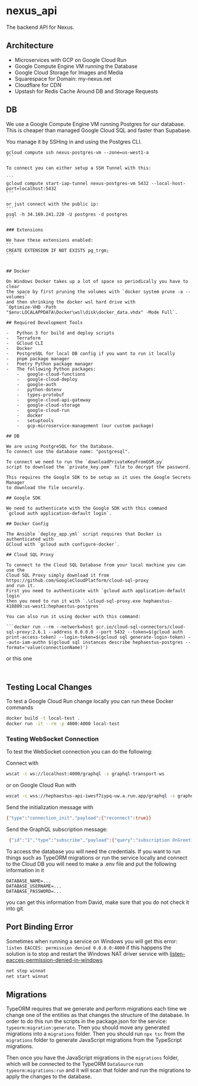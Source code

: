 # nexus_api

The backend API for Nexus.

## Architecture

-   Microservices with GCP on Google Cloud Run
-   Google Compute Engine VM running the Database
-   Google Cloud Storage for Images and Media
-   Squarespace for Domain: my-nexus.net
-   Cloudflare for CDN
-   Upstash for Redis Cache Around DB and Storage Requests

## DB

We use a Google Compute Engine VM running Postgres for our database. This is
cheaper than managed Google Cloud SQL and faster than Supabase.

You manage it by SSHing in and using the Postgres CLI.

````
gcloud compute ssh nexus-postgres-vm --zone=us-west1-a
```

To connect you can either setup a SSH Tunnel with this:

```
gcloud compute start-iap-tunnel nexus-postgres-vm 5432 --local-host-port=localhost:5432
```

or just connect with the public ip:
```
psql -h 34.169.241.220 -U postgres -d postgres
```

### Extensions

We have these extensions enabled:
```
CREATE EXTENSION IF NOT EXISTS pg_trgm;
```


## Docker

On Windows Docker takes up a lot of space so periodically you have to clear
the space by first pruning the volumes with `docker system prune -a --volumes`
and then shrinking the docker wsl hard drive with
`Optimize-VHD -Path "$env:LOCALAPPDATA\Docker\wsl\disk\docker_data.vhdx" -Mode Full`.

## Required Development Tools

-   Python 3 for build and deploy scripts
-   Terraform
-   GCloud CLI
-   Docker
-   PostgreSQL for local DB config if you want to run it locally
-   pnpm package manager
-   Poetry Python package manager
-   The following Python packages:
    -   google-cloud-functions
    -   google-cloud-deploy
    -   google-auth
    -   python-dotenv
    -   types-protobuf
    -   google-cloud-api-gateway
    -   google-cloud-storage
    -   google-cloud-run
    -   docker
    -   setuptools
    -   gcp-microservice-management (our custom package)

## DB

We are using PostgreSQL for the Database.
To connect use the database name: "postgresql".

To connect we need to run the `downloadPrivateKeyFromGSM.py`
script to download the `private_key.pem` file to decrypt the password.

This requires the Google SDK to be setup as it uses the Google Secrets Manager
to download the file securely.

## Google SDK

We need to authenticate with the Google SDK with this command
`gcloud auth application-default login`.

## Docker Config

The Ansible `deploy_app.yml` script requires that Docker is authenticated with
GCloud with `gcloud auth configure-docker`.

## Cloud SQL Proxy

To connect to the Cloud SQL Database from your local machine you can use the
Cloud SQL Proxy simply download it from https://github.com/GoogleCloudPlatform/cloud-sql-proxy
and run it.
First you need to authenticate with `gcloud auth application-default login`
then you need to run it with `.\cloud-sql-proxy.exe hephaestus-418809:us-west1:hephaestus-postgres`

You can also run it using docker with this command:

```docker run --rm --network=host gcr.io/cloud-sql-connectors/cloud-sql-proxy:2.6.1 --address 0.0.0.0 --port 5432 --token=$(gcloud auth print-access-token) --login-token=$(gcloud sql generate-login-token) --auto-iam-authn $(gcloud sql instances describe hephaestus-postgres --format='value(connectionName)')

````

or this one

```docker run --rm --network=host gcr.io/cloud-sql-connectors/cloud-sql-proxy:2.6.1 --address 0.0.0.0 --port 5432 --auto-iam-authn --credentials-file hephaestus-418809-aca9086bcf82.json hephaestus-418809:us-west1:hephaestus-postgres


```

## Testing Local Changes

To test a Google Cloud Run change locally you can run these Docker commands

```sh
docker build -t local-test .
docker run -it --rm -p 4000:4000 local-test
```

### Testing WebSocket Connection

To test the WebSocket connection you can do the following:

Connect with

```sh
wscat -c ws://localhost:4000/graphql -s graphql-transport-ws
```

or on Google Cloud Run with

```sh
wscat -c wss://hephaestus-api-iwesf7iypq-uw.a.run.app/graphql -s graphql-transport-ws
```

Send the initialization message with

```sh
{"type":"connection_init","payload":{"reconnect":true}}
```

Send the GraphQL subscription message:

```sh
 {"id":"1","type":"subscribe","payload":{"query":"subscription OnGreeting { greetings }"}}
```

To access the database you will need the credentials. If you want to run things
such as TypeORM migrations or run the service locally and connect to the Cloud DB
you will need to make a .env file and put the following information in it

```.env
DATABASE_NAME=...
DATABASE_USERNAME=...
DATABASE_PASSWORD=...
```

you can get this information from David, make sure that you do not check it into git.

## Port Binding Error

Sometimes when running a service on Windows you will get this error:
`listen EACCES: permission denied 0.0.0.0:4000` if this happens the solution
is to stop and restart the Windows NAT driver service with [listen-eacces-permission-denied-in-windows](#https://stackoverflow.com/questions/59428844/listen-eacces-permission-denied-in-windows)

```sh
net stop winnat
net start winnat
```

## Migrations

TypeORM requires that we generate and perform migrations each time we change one of the entities
as that changes the structure of the database. In order to do this run
the scripts in the package.json for the service: `typeorm:migration:generate`.
Then you should move any generated migrations into a `migrations` folder.
Then you should run `npx tsc` from the `migrations` folder to generate
JavaScript migrations from the TypeScript migrations.

Then once you have the JavaScript migrations in the `migrations` folder, which
will be connected to the TypeORM `DataSource` run `typeorm:migrations:run` and
it will scan that folder and run the migrations to apply the changes to the database.
